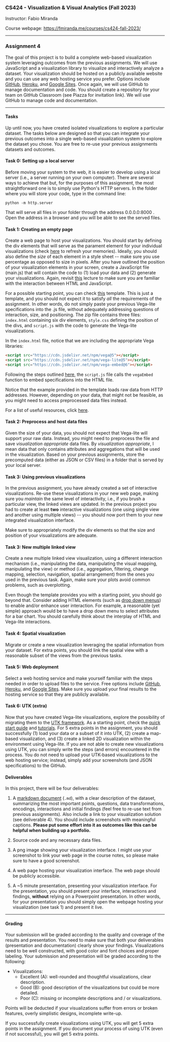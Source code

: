 ### CS424 - Visualization & Visual Analytics (Fall 2023)

Instructor: Fabio Miranda

Course webpage: https://fmiranda.me/courses/cs424-fall-2023/

---

### Assignment 4
The goal of this project is to build a complete web-based visualization system leveraging outcomes from the previous assignments. We will use JavaScript and a visualization library to visualize and interactively analyze a dataset. Your visualization should be hosted on a publicly available website and you can use any web hosting service you prefer. Options include [GitHub](https://pages.github.com/), [Heroku](https://www.heroku.com/students), and [Google Sites](https://sites.google.com/). Once again, we will use GitHub to manage documentation and code. You should create a repository for your team on GitHub Classroom (see Piazza for invitation link). We will use GitHub to manage code and documentation.

---

#### Tasks

Up until now, you have created isolated visualizations to explore a particular dataset. The tasks below are designed so that you can integrate your previous outcomes into a single web-based visualization system to explore the dataset you chose. You are free to re-use your previous assignments datasets and outcomes.

#### Task 0: Setting up a local server

Before moving your system to the web, it is easier to develop using a local server (i.e., a server running on your own computer). There are several ways to achieve that but, for the purposes of this assignment, the most straightforward one is to simply use Python's HTTP servers. In the folder where you will store your code, type in the command line:

```console
python -m http.server
```

That will serve all files in your folder through the address 0.0.0.0:8000 . Open the address in a browser and you will be able to see the served files.


#### Task 1: Creating an empty page

Create a web page to host your visualizations. You should start by defining the div elements that will serve as the parament element for your individual visualizations (check [here](https://fmiranda.me/courses/cs424-slides/05-d3.pdf) to refresh your memories). Ideally, you should also define the *size* of each element in a style sheet -- make sure you use percentage as opposed to size in pixels. After you have outlined the position of your visualization elements in your screen, create a JavaScript file (main.js) that will contain the code to (1) load your data and (2) generate your visualizations. Again, revisit [this](https://fmiranda.me/courses/cs424-slides/05-d3.pdf) lecture to make sure you are familiar with the interaction between HTML and JavaScript.

For a possible starting point, you can check [this](template.zip) template. This is just a template, and you should not expect it to satisfy *all* the requirements of the assignment. In other words, do not simply paste your previous Vega-lite specifications into the .js file, without adequately addressing questions of interaction, size, and positioning. The zip file contains three files: ``index.html`` containing six div elements, ``style.css`` defining the position of the divs, and ``script.js`` with the code to generate the Vega-lite visualizations.

In the ``index.html`` file, notice that we are including the appropriate Vega libraries:

```html
<script src="https://cdn.jsdelivr.net/npm/vega@5"></script>
<script src="https://cdn.jsdelivr.net/npm/vega-lite@5"></script>
<script src="https://cdn.jsdelivr.net/npm/vega-embed@6"></script>
```

Following the steps outlined [here](https://vega.github.io/vega-lite/usage/embed.html), the ``script.js`` file calls the ``vegaEmbed`` function to embed specifications into the HTML file.

Notice that the example provided in the template loads raw data from HTTP addresses. However, depending on your data, that might not be feasible, as you might need to access preprocessed data files instead.

For a list of useful resources, click [here](https://fmiranda.me/courses/cs424-fall-2023/#resources).

#### Task 2: Preprocess and host data files

Given the size of your data, you should not expect that Vega-lite will support your raw data. Instead, you might need to preprocess the file and save *visualization appropriate* data files. By *visualization appropriate*, I mean data that only contains attributes and aggregations that will be used in the visualization. Based on your previous assignments, store the precomputed data (either as JSON or CSV files) in a folder that is served by your local server.

#### Task 3: Using previous visualizations

In the previous assignment, you have already created a set of interactive visualizations. Re-use these visualizations in your new web page, making sure you *maintain* the same level of interactivity, i.e., if you brush a particular view, the linked views are updated. In the previous project you had to create at least **two** interactive visualizations (one using single view and another using multiple views) -- you should now port them to your new integrated visualization interface.

Make sure to appropriately modify the div elements so that the size and position of your visualizations are adequate.

#### Task 3: New multiple linked view

Create a new multiple linked view visualization, using a different interaction mechanism (i.e., manipulating the data, manipulating the visual mapping, manipulating the view) or method (i.e., aggregation, filtering, change mapping, selection, navigation, spatial arrangement) from the ones you used in the previous task. Again, make sure your plots avoid common problems, such as overplotting.

Even though the template provides you with a starting point, you should go beyond that. Consider adding HTML elements (such as [drop down menus](https://www.w3schools.com/howto/howto_css_dropdown.asp)) to enable and/or enhance user interaction. For example, a reasonable (yet simple) approach would be to have a drop down menu to select attributes for a bar chart. You should carefully think about the interplay of HTML and Vega-lite interactions. 

#### Task 4: Spatial visualization

Migrate or create a new visualization leveraging the spatial information from your dataset. For extra points, you should link the spatial view with a reasonable subset of the views from the previous tasks.

#### Task 5: Web deployment

Select a web hosting service and make yourself familiar with the steps needed in order to upload files to the service. Free options include [GitHub](https://pages.github.com/), [Heroku](https://www.heroku.com/students), and [Google Sites](https://sites.google.com/). Make sure you upload your final results to the hosting service so that they are publicly available.

#### Task 6: UTK (extra)

Now that you have created Vega-lite visualizations, explore the possibility of migrating them to the [UTK framework](http://urbantk.org). As a starting point, check the [quick start guide](http://urbantk.org/getting-started/) and [tutorials](http://urbantk.org/home-tutorials/). For 5 extra points in the assignment, you should successfully (1) load your data or a subset of it into UTK, (2) create a map-based visualization, and (3) create a linked 2D visualization within the environment using Vega-lite. If you are not able to create new visualizations using UTK, you can simply write the steps (and errors) encountered in the process. You do not need to upload your UTK-based visualizations to the web hosting service; instead, simply add your screenshots (and JSON specifications) to the GitHub.


#### Deliverables

In this project, there will be four deliverables:

1) A [markdown document](https://www.markdownguide.org/getting-started/) (``.md``), with a clear description of the dataset, summarizing the most important points, questions, data transformations, encodings, interactions and initial findings (feel free to re-use text from previous assignments). Also include a link to your visualization solution (see deliverable 4). You should include screenshots with meaningful captions. **Please put some effort into it as outcomes like this can be helpful when building up a portfolio.**

2) Source code and any necessary data files.

3) A png image showing your visualization interface. I might use your screenshot to link your web page in the course notes, so please make sure to have a good screenshot.

4) A web page hosting your visualization interface. The web page should be publicly accessible.

5) A ~5 minute presentation, presenting your visualization interface. For the presentation, you should present your interface, interactions and findings, **without** relying on a Powerpoint presentation. In other words, for your presentation you should simply open the webpage hosting your visualization (see task 1) and present it live.

---

#### Grading

Your submission will be graded according to the quality and coverage of the results and presentation. You need to make sure that both your deliverables (presentation and documentation) clearly show your findings. Visualizations need to be well constructed, with good color and font choices and proper labeling. Your submission and presentation will be graded according to the following:

- Visualizations:
    - Excellent (A): well-rounded and thoughtful visualizations, clear description.
    - Good (B): good description of the visualizations but could be more detailed.
    - Poor (C): missing or incomplete descriptions and / or visualizations.

Points will be deducted if your visualizations suffer from errors or broken features, overly simplistic designs, incomplete write-up.

If you successfully create visualizations using UTK, you will get 5 extra points in the assignment. If you document your process of using UTK (even if not successful), you will get 5 extra points.
